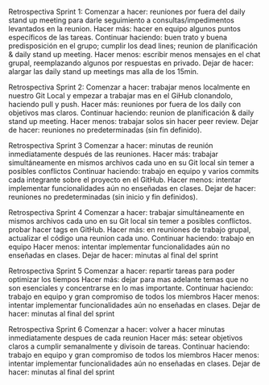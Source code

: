 Retrospectiva Sprint 1:
Comenzar a hacer: reuniones por fuera del daily stand up meeting para darle seguimiento a consultas/impedimentos levantados en la reunion.
Hacer más: hacer en equipo algunos puntos específicos de las tareas.
Continuar haciendo: buen trato y buena predisposición en el grupo; cumplir los dead lines; reunion de planificación & daily stand up meeting.
Hacer menos: escribir menos mensajes en el chat grupal, reemplazando algunos por respuestas en privado.
Dejar de hacer: alargar las daily stand up meetings mas alla de los 15min.

Retrospectiva Sprint 2:
Comenzar a hacer: trabajar menos localmente en nuestro Git Local y empezar a trabajar mas en el GiHub clonandolo, haciendo pull y push.
Hacer más: reuniones por fuera de los daily con objetivos mas claros.
Continuar haciendo: reunion de planificación & daily stand up meeting.
Hacer menos: trabajar solos sin hacer peer review.
Dejar de hacer: reuniones no predeterminadas (sin fin definido).

Retrospectiva Sprint 3
Comenzar a hacer: minutas de reunión inmediatamente después de las reuniones.
Hacer más: trabajar simultáneamente en mismos archivos cada uno en su Git local sin temer a posibles conflictos
Continuar haciendo: trabajo en equipo y varios commits cada integrante sobre el proyecto en el GitHub.
Hacer menos: intentar implementar funcionalidades aún no enseñadas en clases.
Dejar de hacer: reuniones no predeterminadas (sin inicio y fin definidos).

Retrospectiva Sprint 4
Comenzar a hacer: trabajar simultáneamente en mismos archivos cada uno en su Git local sin temer a posibles conflictos. probar hacer tags en GitHub.
Hacer más: en reuniones de trabajo grupal, actualizar el código una reunion cada uno.
Continuar haciendo: trabajo en equipo
Hacer menos: intentar implementar funcionalidades aún no enseñadas en clases.
Dejar de hacer: minutas al final del sprint

Retrospectiva Sprint 5
Comenzar a hacer: repartir tareas para poder optimizar los tiempos
Hacer más: dejar para mas adelante temas que no son esenciales y concentrarse en lo mas importante.
Continuar haciendo: trabajo en equipo y gran compromiso de todos los miembros
Hacer menos: intentar implementar funcionalidades aún no enseñadas en clases.
Dejar de hacer: minutas al final del sprint

Retrospectiva Sprint 6
Comenzar a hacer: volver a hacer minutas inmediatamente despues de cada reunion
Hacer más: setear objetivos claros a cumplir semanalmente y divisoin de tareas.
Continuar haciendo: trabajo en equipo y gran compromiso de todos los miembros
Hacer menos: intentar implementar funcionalidades aún no enseñadas en clases.
Dejar de hacer: minutas al final del sprint


